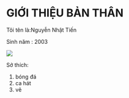 <!DOCTYPE html>
  <html>
       <head>
       <title>giới thiệu bản thân 
       </title>
      </head>
            <body>
            <h1>GIỚI THIỆU BẢN THÂN</h1> 
            <p>Tôi tên là:Nguyễn Nhật Tiến</p>
            <p>Sinh năm : 2003</p>
            <img src="https://anhdep123.com/wp-content/uploads/2021/02/anh-meo-hai-huoc.jpg">
            <p>Sở thích:</p>
             <ol>
              <li>bóng đá</li> 
              <li>ca hát</li>
              <li>vẽ</li>
             </ol> 
           </body>
 </html>


